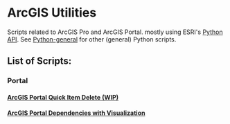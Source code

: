 # ArcGIS Utilities
Scripts related to ArcGIS Pro and ArcGIS Portal. mostly using ESRI's [Python API](https://developers.arcgis.com/python/). See [Python-general](https://github.com/oxyppgyn/Python-general) for other (general) Python scripts.

## List of Scripts:
### Portal
#### [ArcGIS Portal Quick Item Delete (WIP)](https://github.com/oxyppgyn/ArcGIS-util/tree/3c29683c88cdc4f89c619b86b5dd5cecd2305637/Portal/portalQuickDelete)
#### [ArcGIS Portal Dependencies with Visualization](https://github.com/oxyppgyn/ArcGIS-util/tree/3c29683c88cdc4f89c619b86b5dd5cecd2305637/Portal/portalDependenciesVisualization)
